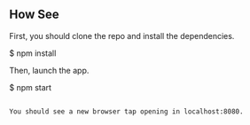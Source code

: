 
## How See

First, you should clone the repo and install the dependencies.

$ npm install

Then, launch the  app.

$ npm start
```

You should see a new browser tap opening in localhost:8080.

